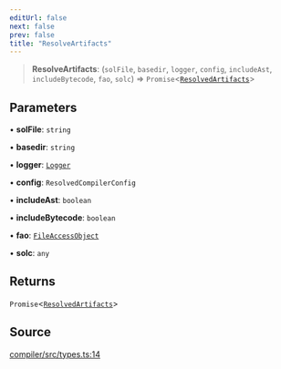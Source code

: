 ```yaml
---
editUrl: false
next: false
prev: false
title: "ResolveArtifacts"
---
```


> **ResolveArtifacts**: (`solFile`, `basedir`, `logger`, `config`, `includeAst`, `includeBytecode`, `fao`, `solc`) => `Promise`\<[`ResolvedArtifacts`](/reference/tevm/compiler/types/type-aliases/resolvedartifacts/)\>

## Parameters

• **solFile**: `string`

• **basedir**: `string`

• **logger**: [`Logger`](/reference/tevm/compiler/types/type-aliases/logger/)

• **config**: `ResolvedCompilerConfig`

• **includeAst**: `boolean`

• **includeBytecode**: `boolean`

• **fao**: [`FileAccessObject`](/reference/tevm/compiler/types/type-aliases/fileaccessobject/)

• **solc**: `any`

## Returns

`Promise`\<[`ResolvedArtifacts`](/reference/tevm/compiler/types/type-aliases/resolvedartifacts/)\>

## Source

[compiler/src/types.ts:14](https://github.com/evmts/tevm-monorepo/blob/main/bundler-packages/compiler/src/types.ts#L14)
